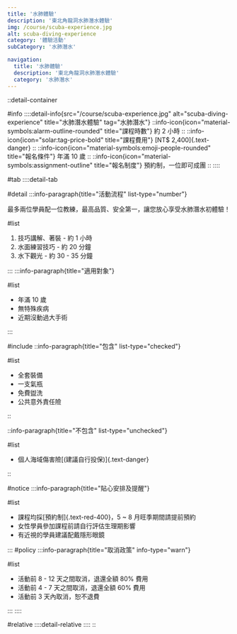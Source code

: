 ```yaml
---
title: '水肺體驗'
description: '東北角龍洞水肺潛水體驗'
img: /course/scuba-experience.jpg
alt: scuba-diving-experience
category: '體驗活動'
subCategory: '水肺潛水'

navigation:
  title: '水肺體驗'
  description: '東北角龍洞水肺潛水體驗'
  category: '水肺潛水'
---
```


::detail-container

#info
::::detail-info{src="/course/scuba-experience.jpg" alt="scuba-diving-experience" title="水肺潛水體驗" tag="水肺潛水"}
::info-icon{icon="material-symbols:alarm-outline-rounded" title="課程時數"}
約 2 小時
::
::info-icon{icon="solar:tag-price-bold" title="課程費用"}
[NT$ 2,400]{.text-danger}
::
::info-icon{icon="material-symbols:emoji-people-rounded" title="報名條件"}
年滿 10 歲
::
::info-icon{icon="material-symbols:assignment-outline" title="報名制度"}
預約制，一位即可成團
::
::::

#tab
::::detail-tab

#detail
:::info-paragraph{title="活動流程" list-type="number"}

最多兩位學員配一位教練，最高品質、安全第一，讓您放心享受水肺潛水初體驗！

#list

1. 技巧講解、著裝 - 約 1 小時
2. 水面練習技巧 - 約 20 分鐘
3. 水下觀光 - 約 30 - 35 分鐘

:::
:::info-paragraph{title="適用對象"}

#list

- 年滿 10 歲
- 無特殊疾病
- 近期沒動過大手術

:::

#include
::info-paragraph{title="包含" list-type="checked"}

#list

- 全套裝備
- 一支氣瓶
- 免費盥洗
- 公共意外責任險

::

::info-paragraph{title="不包含" list-type="unchecked"}

#list

- 個人海域傷害險[(建議自行投保)]{.text-danger}

::

#notice
:::info-paragraph{title="貼心安排及提醒"}

#list

- 課程均採[預約制]{.text-red-400}，5 ~ 8 月旺季期間請提前預約
- 女性學員參加課程前請自行評估生理期影響
- 有近視的學員建議配戴隱形眼鏡

:::
#policy
:::info-paragraph{title="取消政策" info-type="warn"}

#list

- 活動前 8 - 12 天之間取消，退還全額 80% 費用
- 活動前 4 - 7 天之間取消，退還全額 60% 費用
- 活動前 3 天內取消，恕不退費

:::
::::

#relative
::::detail-relative
::::
::
